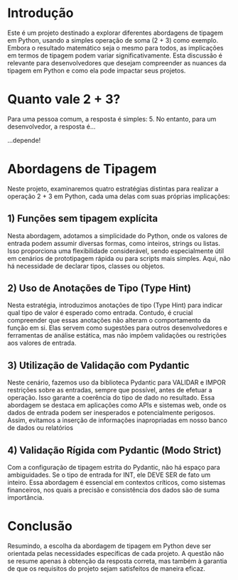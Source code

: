 # Introdução

Este é um projeto destinado a explorar diferentes abordagens de tipagem em Python, usando a simples operação de soma (2 + 3) como exemplo. Embora o resultado matemático seja o mesmo para todos, as implicações em termos de tipagem podem variar significativamente. Esta discussão é relevante para desenvolvedores que desejam compreender as nuances da tipagem em Python e como ela pode impactar seus projetos.

# Quanto vale 2 + 3?

Para uma pessoa comum, a resposta é simples: 5. No entanto, para um desenvolvedor, a resposta é...

...depende!

# Abordagens de Tipagem

Neste projeto, examinaremos quatro estratégias distintas para realizar a operação 2 + 3 em Python, cada uma delas com suas próprias implicações:

## 1) Funções sem tipagem explícita

Nesta abordagem, adotamos a simplicidade do Python, onde os valores de entrada podem assumir diversas formas, como inteiros, strings ou listas. Isso proporciona uma flexibilidade considerável, sendo especialmente útil em cenários de prototipagem rápida ou para scripts mais simples. Aqui, não há necessidade de declarar tipos, classes ou objetos.

## 2) Uso de Anotações de Tipo (Type Hint)

Nesta estratégia, introduzimos anotações de tipo (Type Hint) para indicar qual tipo de valor é esperado como entrada. Contudo, é crucial compreender que essas anotações não alteram o comportamento da função em si. Elas servem como sugestões para outros desenvolvedores e ferramentas de análise estática, mas não impõem validações ou restrições aos valores de entrada.

## 3) Utilização de Validação com Pydantic

Neste cenário, fazemos uso da biblioteca Pydantic para VALIDAR e IMPOR restrições sobre as entradas, sempre que possível, antes de efetuar a operação. Isso garante a coerência do tipo de dado no resultado. Essa abordagem se destaca em aplicações como APIs e sistemas web, onde os dados de entrada podem ser inesperados e potencialmente perigosos. Assim, evitamos a inserção de informações inapropriadas em nosso banco de dados ou relatórios

## 4) Validação Rígida com Pydantic (Modo Strict)

Com a configuração de tipagem estrita do Pydantic, não há espaço para ambiguidades. Se o tipo de entrada for INT, ele DEVE SER de fato um inteiro. Essa abordagem é essencial em contextos críticos, como sistemas financeiros, nos quais a precisão e consistência dos dados são de suma importância.

# Conclusão

Resumindo, a escolha da abordagem de tipagem em Python deve ser orientada pelas necessidades específicas de cada projeto. A questão não se resume apenas à obtenção da resposta correta, mas também à garantia de que os requisitos do projeto sejam satisfeitos de maneira eficaz.
